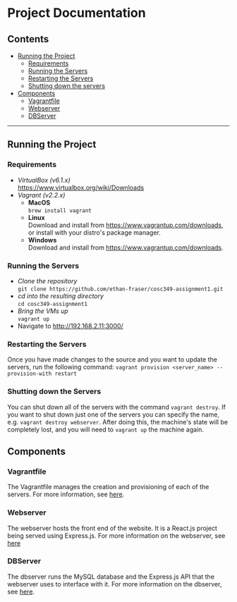 # Project Documentation

## Contents
- [Running the Project](#running-the-project)
    - [Requirements](#requirements)
    - [Running the Servers](#running-the-servers)
    - [Restarting the Servers](#restarting-the-servers)
    - [Shutting down the servers](#shutting-down-the-servers)
- [Components](#components)
    - [Vagrantfile](#vagrantfile)
    - [Webserver](#webserver)
    - [DBServer](#dbserver)

---

## Running the Project
### Requirements
- *VirtualBox (v6.1.x)*\
https://www.virtualbox.org/wiki/Downloads
- *Vagrant (v2.2.x)*
    - **MacOS**\
    `brew install vagrant`
    - **Linux**\
    Download and install from https://www.vagrantup.com/downloads, or install with your distro's package manager.
    - **Windows**\
    Download and install from https://www.vagrantup.com/downloads.
### Running the Servers
- *Clone the repository*\
    `git clone https://github.com/ethan-fraser/cosc349-assignment1.git`
- *cd into the resulting directory*\
    `cd cosc349-assignment1`
- *Bring the VMs up*\
    `vagrant up`
- Navigate to http://192.168.2.11:3000/
### Restarting the Servers
Once you have made changes to the source and you want to update the servers, run the following command:
`vagrant provision <server_name> --provision-with restart`
### Shutting down the Servers
You can shut down all of the servers with the command `vagrant destroy`. If you want to shut down just one of the servers you can specify the name, e.g. `vagrant destroy webserver`. After doing this, the machine's state will be completely lost, and you will need to `vagrant up` the machine again.
## Components

### Vagrantfile
The Vagrantfile manages the creation and provisioning of each of the servers. For more information, see [here](./vagrantfile.md).

### Webserver
The webserver hosts the front end of the website. It is a React.js project being served using Express.js. For more information on the webserver, see [here](./webserver/index.md)

### DBServer
The dbserver runs the MySQL database and the Express.js API that the webserver uses to interface with it. For more information on the dbserver, see [here](./dbserver/index.md).
